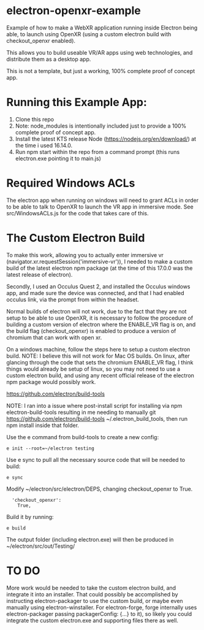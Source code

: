 # electron-openxr-example
Example of how to make a WebXR application running inside Electron being able,
to launch using OpenXR (using a custom electron build with checkout_openxr enabled).

This allows you to build useable VR/AR apps using web technologies, and distribute them as a desktop app.

This is not a template, but just a working, 100% complete proof of concept app.

# Running this Example App:

1. Clone this repo
2. Note: node_modules is intentionally included just to provide a 100% complete proof of concept app.
3. Install the latest KTS release Node (https://nodejs.org/en/download/) at the time i used 16.14.0.
4. Run npm start within the repo from a command prompt (this runs electron.exe pointing it to main.js)

# Required Windows ACLs
The electron app when running on windows will need to grant ACLs in order to be able to talk to OpenXR to launch
the VR app in immersive mode. See src/WindowsACLs.js for the code that takes care of this.

# The Custom Electron Build
To make this work, allowing you to actually enter immersive vr (navigator.xr.requestSession('immersive-vr')), I needed to make a custom
build of the latest electron npm package (at the time of this 17.0.0 was the latest release of electron).

Secondly, I used an Occulus Quest 2, and installed the Occulus windows app, and made sure the device was connected, and that I had enabled occulus link,
via the prompt from within the headset.

Normal builds of electron will not work, due to the fact that they are not setup to be able to use OpenXR, it is
necessary to follow the procedure of building a custom version of electron where the ENABLE_VR flag is on, and
the build flag (checkout_openxr) is enabled to produce a version of chromium that can work with open xr.

On a windows machine, follow the steps here to setup a custom electron build.
NOTE: I believe this will not work for Mac OS builds.
On linux, after glancing through the code that sets the chromium ENABLE_VR flag, I think things would already be setup of linux,
so you may not need to use a custom electron build, and using any recent official release of the electron npm package would possibly work.

https://github.com/electron/build-tools

NOTE: I ran into a issue where post-install script for installing via npm electron-build-tools resulting in me
needing to manually git https://github.com/electron/build-tools ~/.electron_build_tools, then run npm install inside that folder.

Use the e command from build-tools to create a new config:

```
e init --root=~/electron testing
```

Use e sync to pull all the necessary source code that will be needed to build:

```
e sync
```

Modify ~/electron/src/electron/DEPS, changing checkout_openxr to True.

```
  'checkout_openxr':
    True,
```

Build it by running:

```
e build
```

The output folder (including electron.exe) will then be produced in ~/electron/src/out/Testing/

# TO DO

More work would be needed to take the custom electron build, and integrate it into an installer. That could
possibly be accomplished by instructing electron-packager to use the custom build, or maybe even
manually using electron-winstaller. For electron-forge, forge internally uses electron-packager passing packagerConfig: {...} to it),
so likely you could integrate the custom electron.exe and supporting files there as well.
